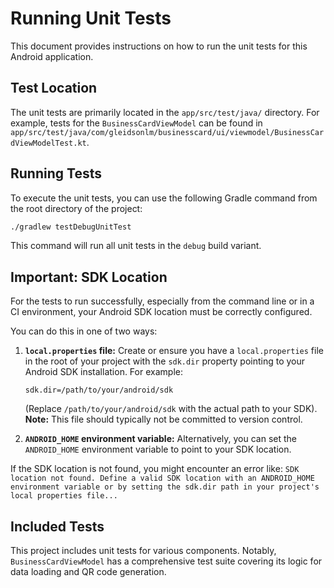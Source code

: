 # Running Unit Tests

This document provides instructions on how to run the unit tests for this Android application.

## Test Location

The unit tests are primarily located in the `app/src/test/java/` directory. For example, tests for the `BusinessCardViewModel` can be found in `app/src/test/java/com/gleidsonlm/businesscard/ui/viewmodel/BusinessCardViewModelTest.kt`.

## Running Tests

To execute the unit tests, you can use the following Gradle command from the root directory of the project:

```bash
./gradlew testDebugUnitTest
```

This command will run all unit tests in the `debug` build variant.

## Important: SDK Location

For the tests to run successfully, especially from the command line or in a CI environment, your Android SDK location must be correctly configured.

You can do this in one of two ways:

1.  **`local.properties` file:**
    Create or ensure you have a `local.properties` file in the root of your project with the `sdk.dir` property pointing to your Android SDK installation. For example:
    ```properties
    sdk.dir=/path/to/your/android/sdk
    ```
    (Replace `/path/to/your/android/sdk` with the actual path to your SDK).
    **Note:** This file should typically not be committed to version control.

2.  **`ANDROID_HOME` environment variable:**
    Alternatively, you can set the `ANDROID_HOME` environment variable to point to your SDK location.

If the SDK location is not found, you might encounter an error like: `SDK location not found. Define a valid SDK location with an ANDROID_HOME environment variable or by setting the sdk.dir path in your project's local properties file...`

## Included Tests

This project includes unit tests for various components. Notably, `BusinessCardViewModel` has a comprehensive test suite covering its logic for data loading and QR code generation.
